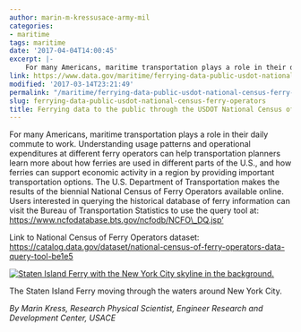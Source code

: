 ```yaml
---
author: marin-m-kressusace-army-mil
categories:
- maritime
tags: maritime
date: '2017-04-04T14:00:45'
excerpt: |-
    For many Americans, maritime transportation plays a role in their daily commute to work. Understanding usage patterns and operational expenditures at different ferry operators can help transportation planners learn more about how ferries are used in different parts of the…
link: https://www.data.gov/maritime/ferrying-data-public-usdot-national-census-ferry-operators/
modified: '2017-03-14T23:21:49'
permalink: "/maritime/ferrying-data-public-usdot-national-census-ferry-operators/"
slug: ferrying-data-public-usdot-national-census-ferry-operators
title: Ferrying data to the public through the USDOT National Census of Ferry Operators
---
```


For many Americans, maritime transportation plays a role in their daily commute to work. Understanding usage patterns and operational expenditures at different ferry operators can help transportation planners learn more about how ferries are used in different parts of the U.S., and how ferries can support economic activity in a region by providing important transportation options. The U.S. Department of Transportation makes the results of the biennial National Census of Ferry Operators available online. Users interested in querying the historical database of ferry information can visit the Bureau of Transportation Statistics to use the query tool at: https://www.ncfodatabase.bts.gov/ncfodb/NCFO\_DQ.jsp’

Link to National Census of Ferry Operators dataset: https://catalog.data.gov/dataset/national-census-of-ferry-operators-data-query-tool-be1e5

[![Staten Island Ferry with the New York City skyline in the background.](https://s3-us-gov-west-1.amazonaws.com/cg-0817d6e3-93c4-4de8-8b32-da6919464e61/ferry.jpg)](https://s3-us-gov-west-1.amazonaws.com/cg-0817d6e3-93c4-4de8-8b32-da6919464e61/ferry.jpg)

The Staten Island Ferry moving through the waters around New York City.

_By Marin Kress, Research Physical Scientist, Engineer Research and Development Center, USACE_

